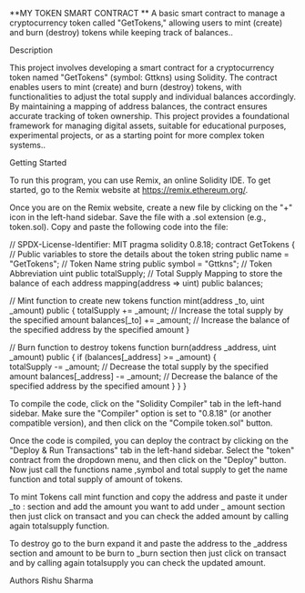 **MY TOKEN SMART CONTRACT
**
A basic smart contract to manage a cryptocurrency token called "GetTokens," allowing users to mint (create) and burn (destroy) tokens while keeping track of balances..

Description

This project involves developing a smart contract for a cryptocurrency token named "GetTokens" (symbol: Gttkns) using Solidity. The contract enables users to mint (create) and burn (destroy) tokens, with functionalities to adjust the total supply and individual balances accordingly. By maintaining a mapping of address balances, the contract ensures accurate tracking of token ownership. This project provides a foundational framework for managing digital assets, suitable for educational purposes, experimental projects, or as a starting point for more complex token systems..

Getting Started

To run this program, you can use Remix, an online Solidity IDE. To get started, go to the Remix website at https://remix.ethereum.org/.

Once you are on the Remix website, create a new file by clicking on the "+" icon in the left-hand sidebar. Save the file with a .sol extension (e.g., token.sol). Copy and paste the following code into the file:

// SPDX-License-Identifier: MIT
pragma solidity 0.8.18;
contract GetTokens {
// Public variables to store the details about the token
string public name = "GetTokens"; // Token Name
string public symbol = "Gttkns";   // Token Abbreviation
uint public totalSupply;        // Total Supply Mapping to store the balance of each address
mapping(address => uint) public balances;

// Mint function to create new tokens
function mint(address _to, uint _amount) public {
    totalSupply += _amount;        // Increase the total supply by the specified amount
    balances[_to] += _amount;      // Increase the balance of the specified address by the specified amount
}

// Burn function to destroy tokens
function burn(address _address, uint _amount) public {
    if (balances[_address] >= _amount) {  
        totalSupply -= _amount;      // Decrease the total supply by the specified amount
        balances[_address] -= _amount;   // Decrease the balance of the specified address by the specified amount
    }
}
}

To compile the code, click on the "Solidity Compiler" tab in the left-hand sidebar. Make sure the "Compiler" option is set to "0.8.18" (or another compatible version), and then click on the "Compile token.sol" button.


Once the code is compiled, you can deploy the contract by clicking on the "Deploy & Run Transactions" tab in the left-hand sidebar. Select the "token" contract from the dropdown menu, and then click on the "Deploy" button. Now just call the functions name ,symbol and total supply to get the name function and total supply of amount of tokens.


To mint Tokens call mint function and copy the address and paste it under _to : section and add the amount you want to add under _ amount section then just click on transact and you can check the added amount by calling again totalsupply function.

To destroy go to the burn expand it and paste the address to the _address section and amount to be burn to _burn section then just click on transact and by calling again totalsupply you can check the updated amount.

Authors
Rishu Sharma
